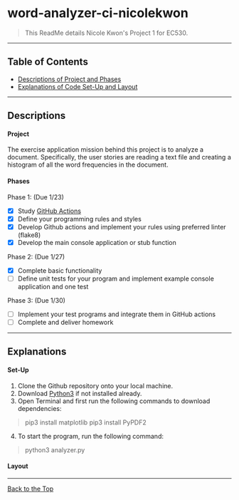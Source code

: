 # word-analyzer-ci-nicolekwon

> This ReadMe details Nicole Kwon's Project 1 for EC530. 

---


## Table of Contents


- [Descriptions of Project and Phases](#descriptions)
- [Explanations of Code Set-Up and Layout](#explanation)

---

## Descriptions

#### Project

The exercise application mission behind this project is to analyze a document. Specifically, the user stories are reading a text file and creating a histogram of all the word frequencies in the document.

#### Phases

Phase 1:   (Due 1/23)
- [x] Study [GitHub Actions](https://docs.github.com/en/actions/automating-builds-and-tests/building-and-testing-python)
- [x] Define your programming rules and styles
- [x] Develop Github actions and implement your rules using preferred linter (flake8)
- [x] Develop the main console application or stub function

Phase 2:  (Due 1/27)
- [x] Complete basic functionality
- [ ] Define unit tests for your program and implement example console application and one test

Phase 3:  (Due 1/30)
- [ ] Implement your test programs and integrate them in GitHub actions
- [ ] Complete and deliver homework

---

## Explanations

#### Set-Up 

1. Clone the Github repository onto your local machine. 
2. Download [Python3](https://www.python.org/downloads/) if not installed already.
3. Open Terminal and first run the following commands to download dependencies: 
> pip3 install matplotlib
> pip3 install PyPDF2
4. To start the program, run the following command: 
> python3 analyzer.py

#### Layout 

---


[Back to the Top](#word-analyzer-ci-nicolekwon)
